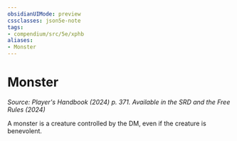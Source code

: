 ```yaml
---
obsidianUIMode: preview
cssclasses: json5e-note
tags:
- compendium/src/5e/xphb
aliases:
- Monster
---
```

# Monster
*Source: Player's Handbook (2024) p. 371. Available in the <span title='Systems Reference Document (5.2)'>SRD</span> and the Free Rules (2024)* 

A monster is a creature controlled by the DM, even if the creature is benevolent.